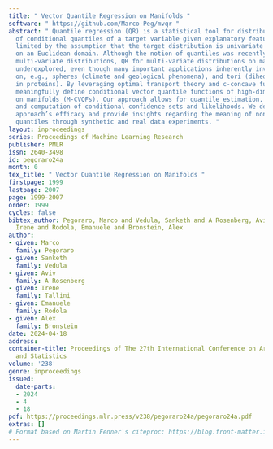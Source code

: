 ```yaml
---
title: " Vector Quantile Regression on Manifolds "
software: " https://github.com/Marco-Peg/mvqr "
abstract: " Quantile regression (QR) is a statistical tool for distribution-free estimation
  of conditional quantiles of a target variable given explanatory features. QR is
  limited by the assumption that the target distribution is univariate and defined
  on an Euclidean domain. Although the notion of quantiles was recently extended to
  multi-variate distributions, QR for multi-variate distributions on manifolds remains
  underexplored, even though many important applications inherently involve data distributed
  on, e.g., spheres (climate and geological phenomena), and tori (dihedral angles
  in proteins). By leveraging optimal transport theory and c-concave functions, we
  meaningfully define conditional vector quantile functions of high-dimensional variables
  on manifolds (M-CVQFs). Our approach allows for quantile estimation, regression,
  and computation of conditional confidence sets and likelihoods. We demonstrate the
  approach’s efficacy and provide insights regarding the meaning of non-Euclidean
  quantiles through synthetic and real data experiments. "
layout: inproceedings
series: Proceedings of Machine Learning Research
publisher: PMLR
issn: 2640-3498
id: pegoraro24a
month: 0
tex_title: " Vector Quantile Regression on Manifolds "
firstpage: 1999
lastpage: 2007
page: 1999-2007
order: 1999
cycles: false
bibtex_author: Pegoraro, Marco and Vedula, Sanketh and A Rosenberg, Aviv and Tallini,
  Irene and Rodola, Emanuele and Bronstein, Alex
author:
- given: Marco
  family: Pegoraro
- given: Sanketh
  family: Vedula
- given: Aviv
  family: A Rosenberg
- given: Irene
  family: Tallini
- given: Emanuele
  family: Rodola
- given: Alex
  family: Bronstein
date: 2024-04-18
address:
container-title: Proceedings of The 27th International Conference on Artificial Intelligence
  and Statistics
volume: '238'
genre: inproceedings
issued:
  date-parts:
  - 2024
  - 4
  - 18
pdf: https://proceedings.mlr.press/v238/pegoraro24a/pegoraro24a.pdf
extras: []
# Format based on Martin Fenner's citeproc: https://blog.front-matter.io/posts/citeproc-yaml-for-bibliographies/
---
```

